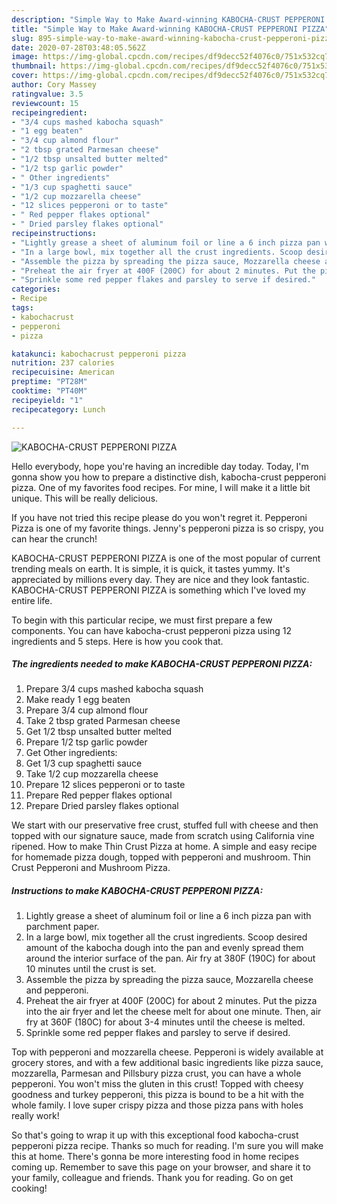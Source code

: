 ```yaml
---
description: "Simple Way to Make Award-winning KABOCHA-CRUST PEPPERONI PIZZA"
title: "Simple Way to Make Award-winning KABOCHA-CRUST PEPPERONI PIZZA"
slug: 895-simple-way-to-make-award-winning-kabocha-crust-pepperoni-pizza
date: 2020-07-28T03:48:05.562Z
image: https://img-global.cpcdn.com/recipes/df9decc52f4076c0/751x532cq70/kabocha-crust-pepperoni-pizza-recipe-main-photo.jpg
thumbnail: https://img-global.cpcdn.com/recipes/df9decc52f4076c0/751x532cq70/kabocha-crust-pepperoni-pizza-recipe-main-photo.jpg
cover: https://img-global.cpcdn.com/recipes/df9decc52f4076c0/751x532cq70/kabocha-crust-pepperoni-pizza-recipe-main-photo.jpg
author: Cory Massey
ratingvalue: 3.5
reviewcount: 15
recipeingredient:
- "3/4 cups mashed kabocha squash"
- "1 egg beaten"
- "3/4 cup almond flour"
- "2 tbsp grated Parmesan cheese"
- "1/2 tbsp unsalted butter melted"
- "1/2 tsp garlic powder"
- " Other ingredients"
- "1/3 cup spaghetti sauce"
- "1/2 cup mozzarella cheese"
- "12 slices pepperoni or to taste"
- " Red pepper flakes optional"
- " Dried parsley flakes optional"
recipeinstructions:
- "Lightly grease a sheet of aluminum foil or line a 6 inch pizza pan with parchment paper."
- "In a large bowl, mix together all the crust ingredients. Scoop desired amount of the kabocha dough into the pan and evenly spread them around the interior surface of the pan. Air fry at 380F (190C) for about 10 minutes until the crust is set."
- "Assemble the pizza by spreading the pizza sauce, Mozzarella cheese and pepperoni."
- "Preheat the air fryer at 400F (200C) for about 2 minutes. Put the pizza into the air fryer and let the cheese melt for about one minute. Then, air fry at 360F (180C) for about 3-4 minutes until the cheese is melted."
- "Sprinkle some red pepper flakes and parsley to serve if desired."
categories:
- Recipe
tags:
- kabochacrust
- pepperoni
- pizza

katakunci: kabochacrust pepperoni pizza 
nutrition: 237 calories
recipecuisine: American
preptime: "PT28M"
cooktime: "PT40M"
recipeyield: "1"
recipecategory: Lunch

---
```



![KABOCHA-CRUST PEPPERONI PIZZA](https://img-global.cpcdn.com/recipes/df9decc52f4076c0/751x532cq70/kabocha-crust-pepperoni-pizza-recipe-main-photo.jpg)

Hello everybody, hope you're having an incredible day today. Today, I'm gonna show you how to prepare a distinctive dish, kabocha-crust pepperoni pizza. One of my favorites food recipes. For mine, I will make it a little bit unique. This will be really delicious.

If you have not tried this recipe please do you won&#39;t regret it. Pepperoni Pizza is one of my favorite things. Jenny&#39;s pepperoni pizza is so crispy, you can hear the crunch!

KABOCHA-CRUST PEPPERONI PIZZA is one of the most popular of current trending meals on earth. It is simple, it is quick, it tastes yummy. It's appreciated by millions every day. They are nice and they look fantastic. KABOCHA-CRUST PEPPERONI PIZZA is something which I've loved my entire life.


To begin with this particular recipe, we must first prepare a few components. You can have kabocha-crust pepperoni pizza using 12 ingredients and 5 steps. Here is how you cook that.

<!--inarticleads1-->

##### The ingredients needed to make KABOCHA-CRUST PEPPERONI PIZZA:

1. Prepare 3/4 cups mashed kabocha squash
1. Make ready 1 egg beaten
1. Prepare 3/4 cup almond flour
1. Take 2 tbsp grated Parmesan cheese
1. Get 1/2 tbsp unsalted butter melted
1. Prepare 1/2 tsp garlic powder
1. Get  Other ingredients:
1. Get 1/3 cup spaghetti sauce
1. Take 1/2 cup mozzarella cheese
1. Prepare 12 slices pepperoni or to taste
1. Prepare  Red pepper flakes optional
1. Prepare  Dried parsley flakes optional


We start with our preservative free crust, stuffed full with cheese and then topped with our signature sauce, made from scratch using California vine ripened. How to make Thin Crust Pizza at home. A simple and easy recipe for homemade pizza dough, topped with pepperoni and mushroom. Thin Crust Pepperoni and Mushroom Pizza. 

<!--inarticleads2-->

##### Instructions to make KABOCHA-CRUST PEPPERONI PIZZA:

1. Lightly grease a sheet of aluminum foil or line a 6 inch pizza pan with parchment paper.
1. In a large bowl, mix together all the crust ingredients. Scoop desired amount of the kabocha dough into the pan and evenly spread them around the interior surface of the pan. Air fry at 380F (190C) for about 10 minutes until the crust is set.
1. Assemble the pizza by spreading the pizza sauce, Mozzarella cheese and pepperoni.
1. Preheat the air fryer at 400F (200C) for about 2 minutes. Put the pizza into the air fryer and let the cheese melt for about one minute. Then, air fry at 360F (180C) for about 3-4 minutes until the cheese is melted.
1. Sprinkle some red pepper flakes and parsley to serve if desired.


Top with pepperoni and mozzarella cheese. Pepperoni is widely available at grocery stores, and with a few additional basic ingredients like pizza sauce, mozzarella, Parmesan and Pillsbury pizza crust, you can have a whole pepperoni. You won&#39;t miss the gluten in this crust! Topped with cheesy goodness and turkey pepperoni, this pizza is bound to be a hit with the whole family. I love super crispy pizza and those pizza pans with holes really work! 

So that's going to wrap it up with this exceptional food kabocha-crust pepperoni pizza recipe. Thanks so much for reading. I'm sure you will make this at home. There's gonna be more interesting food in home recipes coming up. Remember to save this page on your browser, and share it to your family, colleague and friends. Thank you for reading. Go on get cooking!
